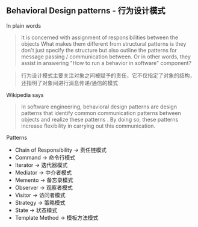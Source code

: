

## Behavioral Design patterns - 行为设计模式

In plain words

> It is concerned with assignment of responsibilities between the objects
> What makes them different from structural patterns is they don't just specify 
> the structure but also outline the patterns for message passing / communication
> between. Or in other words, they assist in answering "How to run a behavior in software"
> component?

> 行为设计模式主要关注对象之间被赋予的责任，它不仅指定了对象的结构，还指明了对象间进行消息传递/通信的模式

Wikipedia says

> In software engineering, behavioral design patterns are design patterns that
> identify common communication patterns between objects and realize these patterns
>. By doing so, these patterns increase flexibility in carrying out this communication.

Patterns

- Chain of Responsibility → 责任链模式
- Command → 命令行模式
- Iterator → 迭代器模式
- Mediator → 中介者模式
- Memento → 备忘录模式
- Observer → 观察者模式
- Visitor → 访问者模式
- Strategy → 策略模式
- State → 状态模式
- Template Method → 模板方法模式